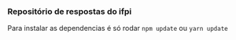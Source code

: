 ### Repositório de respostas do ifpi

Para instalar as dependencias é só rodar `npm update` ou `yarn update`

